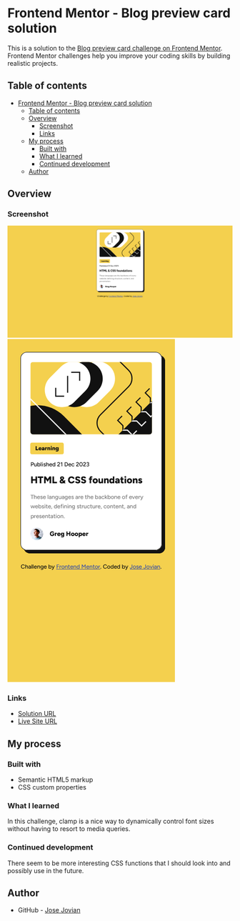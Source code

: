 # Frontend Mentor - Blog preview card solution

This is a solution to the [Blog preview card challenge on Frontend Mentor](https://www.frontendmentor.io/challenges/blog-preview-card-ckPaj01IcS). Frontend Mentor challenges help you improve your coding skills by building realistic projects. 

## Table of contents

- [Frontend Mentor - Blog preview card solution](#frontend-mentor---blog-preview-card-solution)
	- [Table of contents](#table-of-contents)
	- [Overview](#overview)
		- [Screenshot](#screenshot)
		- [Links](#links)
	- [My process](#my-process)
		- [Built with](#built-with)
		- [What I learned](#what-i-learned)
		- [Continued development](#continued-development)
	- [Author](#author)

## Overview

### Screenshot

![Desktop view](./result/desktop.png)
![Mobile view](./result/mobile.png)

### Links

- [Solution URL](https://github.com/josejovian/frontendmentor-challenges/tree/main/blog-preview-card-main)
- [Live Site URL](https://josejovian.github.io/frontendmentor-challenges/blog-preview-card-main/)

## My process

### Built with

- Semantic HTML5 markup
- CSS custom properties

### What I learned

In this challenge, clamp is a nice way to dynamically control font sizes without having to resort to media queries.

### Continued development

There seem to be more interesting CSS functions that I should look into and possibly use in the future.

## Author

- GitHub - [Jose Jovian](https://github.com/josejovian)